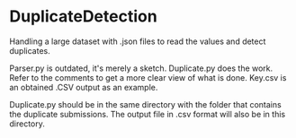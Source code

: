 # DuplicateDetection
Handling a large dataset with .json files to read the values and detect duplicates.

Parser.py is outdated, it's merely a sketch. Duplicate.py does the work. Refer to 
the comments to get a more clear view of what is done. Key.csv is an obtained .CSV 
output as an example.

Duplicate.py should be in the same directory with the folder that contains the
duplicate submissions. The output file in .csv format will also be in this 
directory.


